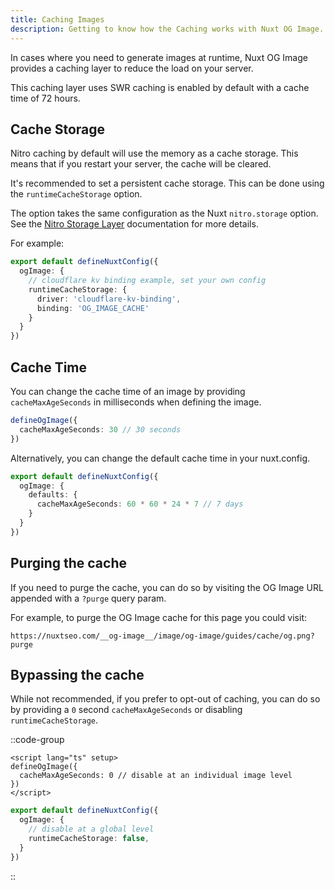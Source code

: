 ```yaml
---
title: Caching Images
description: Getting to know how the Caching works with Nuxt OG Image.
---
```


In cases
where you need to generate images at runtime, Nuxt OG Image provides a caching layer to
reduce the load on your server.

This caching layer uses SWR caching is enabled by default with a cache time of 72 hours.

## Cache Storage

Nitro caching by default will use the memory as a cache storage. This means that if you restart your server, the cache will be cleared.

It's recommended to set a persistent cache storage. This can be done using the `runtimeCacheStorage` option.

The option takes the same configuration as the Nuxt `nitro.storage` option.
See the [Nitro Storage Layer](https://nitro.unjs.io/guide/storage) documentation for more details.

For example:

```ts
export default defineNuxtConfig({
  ogImage: {
    // cloudflare kv binding example, set your own config
    runtimeCacheStorage: {
      driver: 'cloudflare-kv-binding',
      binding: 'OG_IMAGE_CACHE'
    }
  }
})
````

## Cache Time

You can change the cache time of an image by providing `cacheMaxAgeSeconds` in milliseconds when defining the image.

```ts
defineOgImage({
  cacheMaxAgeSeconds: 30 // 30 seconds
})
```

Alternatively, you can change the default cache time in your nuxt.config.

```ts [nuxt.config.ts]
export default defineNuxtConfig({
  ogImage: {
    defaults: {
      cacheMaxAgeSeconds: 60 * 60 * 24 * 7 // 7 days
    }
  }
})
````

## Purging the cache

If you need to purge the cache, you can do so by visiting the OG Image URL appended with a `?purge` query param.

For example, to purge the OG Image cache for this page you could visit:

```
https://nuxtseo.com/__og-image__/image/og-image/guides/cache/og.png?purge
```

## Bypassing the cache

While not recommended, if you prefer to opt-out of caching, you can do so by providing a `0` second
`cacheMaxAgeSeconds` or disabling `runtimeCacheStorage`.

::code-group

```vue [Disable single caching]
<script lang="ts" setup>
defineOgImage({
  cacheMaxAgeSeconds: 0 // disable at an individual image level
})
</script>
```

```ts [Disable all caching]
export default defineNuxtConfig({
  ogImage: {
    // disable at a global level
    runtimeCacheStorage: false,
  }
})
````

::
